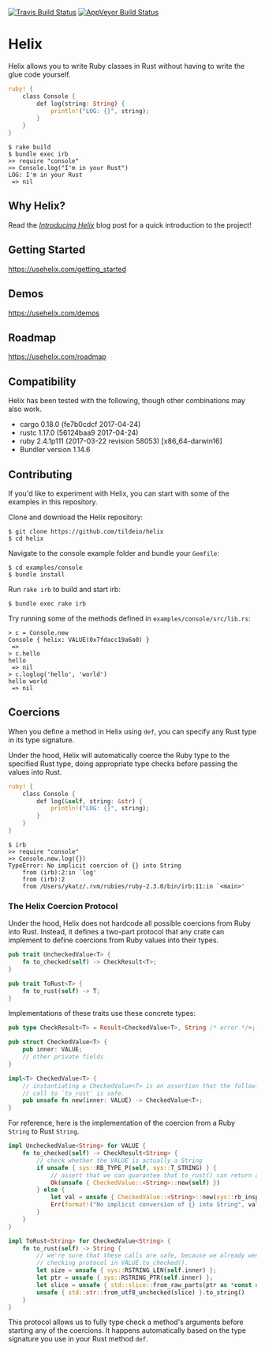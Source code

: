 [![Travis Build Status](https://travis-ci.org/tildeio/helix.svg?branch=master)](https://travis-ci.org/tildeio/helix)
[![AppVeyor Build Status](https://ci.appveyor.com/api/projects/status/github/tildeio/helix?branch=master&svg=true)](https://ci.appveyor.com/project/wagenet/helix)

# Helix

Helix allows you to write Ruby classes in Rust without having to write the glue code yourself.

```rust
ruby! {
    class Console {
        def log(string: String) {
            println!("LOG: {}", string);
        }
    }
}
```

```shell
$ rake build
$ bundle exec irb
>> require "console"
>> Console.log("I'm in your Rust")
LOG: I'm in your Rust
 => nil
```

## Why Helix?

Read the [*Introducing Helix*](http://blog.skylight.io/introducing-helix/) blog post for a quick introduction to the project!

## Getting Started

https://usehelix.com/getting_started

## Demos

https://usehelix.com/demos

## Roadmap

https://usehelix.com/roadmap

## Compatibility

Helix has been tested with the following, though other combinations may also work.

* cargo 0.18.0 (fe7b0cdcf 2017-04-24)
* rustc 1.17.0 (56124baa9 2017-04-24)
* ruby 2.4.1p111 (2017-03-22 revision 58053) [x86_64-darwin16]
* Bundler version 1.14.6

## Contributing

If you'd like to experiment with Helix, you can start with some of the examples in this repository.

Clone and download the Helix repository:
```shell
$ git clone https://github.com/tildeio/helix
$ cd helix
```

Navigate to the console example folder and bundle your `Gemfile`:
```shell
$ cd examples/console
$ bundle install
```

Run `rake irb` to build and start irb:
```shell
$ bundle exec rake irb
```

Try running some of the methods defined in `examples/console/src/lib.rs`:
```shell
> c = Console.new
Console { helix: VALUE(0x7fdacc19a6a0) }
 =>
> c.hello
hello
 => nil
> c.loglog('hello', 'world')
hello world
 => nil
```

## Coercions

When you define a method in Helix using `def`, you can specify any Rust type in its type signature.

Under the hood, Helix will automatically coerce the Ruby type to the specified Rust type, doing appropriate type checks before passing the values into Rust.

```rust
ruby! {
    class Console {
        def log(&self, string: &str) {
            println!("LOG: {}", string);
        }
    }
}
```

```shell
$ irb
>> require "console"
>> Console.new.log({})
TypeError: No implicit coercion of {} into String
	from (irb):2:in `log'
	from (irb):2
	from /Users/ykatz/.rvm/rubies/ruby-2.3.0/bin/irb:11:in `<main>'
```

### The Helix Coercion Protocol

Under the hood, Helix does not hardcode all possible coercions from Ruby into Rust. Instead, it defines a two-part protocol that any crate can implement to define coercions from Ruby values into their types.

```rust
pub trait UncheckedValue<T> {
    fn to_checked(self) -> CheckResult<T>;
}

pub trait ToRust<T> {
    fn to_rust(self) -> T;
}
```

Implementations of these traits use these concrete types:

```rust
pub type CheckResult<T> = Result<CheckedValue<T>, String /* error */>;

pub struct CheckedValue<T> {
    pub inner: VALUE;
    // other private fields
}

impl<T> CheckedValue<T> {
    // instantiating a CheckedValue<T> is an assertion that the follow-up
    // call to `to_rust` is safe.
    pub unsafe fn new(inner: VALUE) -> CheckedValue<T>;
}
```

For reference, here is the implementation of the coercion from a Ruby `String` to Rust `String`.

```rust
impl UncheckedValue<String> for VALUE {
    fn to_checked(self) -> CheckResult<String> {
        // check whether the VALUE is actually a String
        if unsafe { sys::RB_TYPE_P(self, sys::T_STRING) } {
            // assert that we can guarantee that to_rust() can return a Rust String safely
            Ok(unsafe { CheckedValue::<String>::new(self) })
        } else {
            let val = unsafe { CheckedValue::<String>::new(sys::rb_inspect(self)) };
            Err(format!("No implicit conversion of {} into String", val.to_rust()))
        }
    }
}

impl ToRust<String> for CheckedValue<String> {
    fn to_rust(self) -> String {
        // we're sure that these calls are safe, because we already went through the type
        // checking protocol in VALUE.to_checked().
        let size = unsafe { sys::RSTRING_LEN(self.inner) };
        let ptr = unsafe { sys::RSTRING_PTR(self.inner) };
        let slice = unsafe { std::slice::from_raw_parts(ptr as *const u8, size as usize) };
        unsafe { std::str::from_utf8_unchecked(slice) }.to_string()
    }
}
```

This protocol allows us to fully type check a method's arguments before starting any of the coercions. It happens automatically based on the type signature you use in your Rust method `def`.
